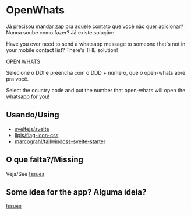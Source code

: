 # OpenWhats

Já precisou mandar zap pra aquele contato que você não quer adicionar? Nunca soube como fazer? Já existe solução:

Have you ever need to send a whatsapp message to someone that's not in your mobile contact list? There's THE solution!

[OPEN WHATS](http://open-whats.surge.sh)

Selecione o DDI e preencha com o DDD + número, que o open-whats abre pra você.

Select the country code and put the number that open-whats will open the whatsapp for you!

## Usando/Using

- [sveltejs/svelte](https://github.com/sveltejs/svelte)
- [lipis/flag-icon-css](https://github.com/lipis/flag-icon-css)
- [marcograhl/tailwindcss-svelte-starter](https://github.com/marcograhl/tailwindcss-svelte-starter)

## O que falta?/Missing

Veja/See [Issues](https://github.com/paiva-thiago/open-whats/issues)


## Some idea for the app? Alguma ideia?

[Issues](https://github.com/paiva-thiago/open-whats/issues)

